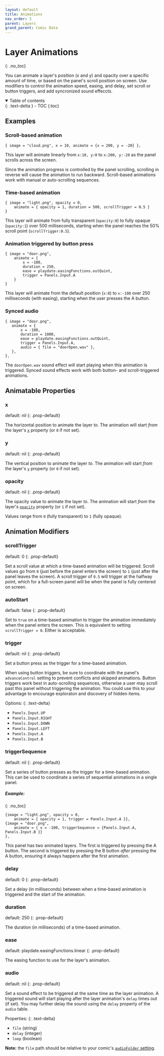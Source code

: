 ```yaml
---
layout: default
title: Animations
nav_order: 3
parent: Layers
grand_parent: Comic Data
---
```


# Layer Animations
{: .no_toc}

You can animate a layer's position (x and y) and opacity over a specific amount of time, or based on the panel's scroll position on screen. Use modifiers to control the animation speed, easing, and delay, set scroll or button triggers, and add syncronized sound effeccts.

<details open markdown="block">
  <summary>
    Table of contents
  </summary>
  {: .text-delta }
- TOC
{:toc}
</details>

## Examples

### Scroll-based animation

```
{ image = "cloud.png", x = 10, animate = {x = 200, y = -20} },
```

This layer will animate linearly from `x:10, y:0` to `x:200, y:-20` as the panel scrolls across the screen.

Since the animation progress is controlled by the panel scrolling, scrolling in reverse will cause the animation to run backward. Scroll-based animations work with manual or auto-scrolling sequences.

### Time-based animation

```
{ image = "light.png", opacity = 0,
    animate = { opacity = 1, duration = 500, scrollTrigger = 0.5 }
}
```

This layer will animate from fully transparent (`opacity:0`) to fully opaque (`opacity:1`) over 500 milliseconds, starting when the panel reaches the 50% scroll point (`scrollTrigger:0.5`).

### Animation triggered by button press

```
{ image = "door.png",
    animate = {
        x = -100,
        duration = 250,
        ease = playdate.easingFunctions.outQuint,
        trigger = Panels.Input.A
    }
}
```

This layer will animate from the default position (`x:0`) to `x:-100` over 250 milliseconds (with easing), starting when the user presses the A button.

### Synced audio

```
{ image = "door.png",
   animate = {
       x = -100,
       duration = 1000,
       ease = playdate.easingFunctions.outQuint,
       trigger = Panels.Input.A,
       audio = { file = "doorOpen.wav" },
   },
},
```

The `doorOpen.wav` sound effect will start playing when this animation is triggered. Synced sound effects work with both button- and scroll-triggered animations.

## Animatable Properties

### x

default: nil
{: .prop-default}

The horizontal position to animate the layer _to_. The animation will start _from_ the layer's [`x`]({{site.baseurl}}/docs/comic-data/layers#x) property (or `0` if not set).

### y

default: nil
{: .prop-default}

The vertical position to animate the layer _to_. The animation will start _from_ the layer's [`y`]({{site.baseurl}}/docs/comic-data/layers#y) property (or `0` if not set).

### opacity

default: nil
{: .prop-default}

The opacity value to animate the layer _to_. The animation will start _from_ the layer's [`opacity`]({{site.baseurl}}/docs/comic-data/layers#opacity) property (or `1` if not set).

Values range from `0` (fully transparent) to `1` (fully opaque).

## Animation Modifiers

### scrollTrigger

default: 0
{: .prop-default}

Set a scroll value at which a time-based animation will be triggered. Scroll values go from `0` (just before the panel enters the screen) to `1` (just after the panel leaves the screen). A scroll trigger of `0.5` will trigger at the halfway point, which for a full-screen panel will be when the panel is fully centered on screen.

### autoStart

default: false
{: .prop-default}

Set to `true` on a time-based animation to trigger the animation immediately when the panel enters the screen. This is equivalent to setting `scrollTrigger = 0`. Either is acceptable.

### trigger

default: nil
{: .prop-default}

Set a button press as the trigger for a time-based animation.

When using button triggers, be sure to coordinate with the panel's `advanceControl` setting to prevent conflicts and skipped animations. Button triggers work best in auto-scrolling sequences, otherwise a user may scroll past this panel without triggering the animation. You could use this to your advantage to encourage exploraton and discovery of hidden items.

Options:
{: .text-delta}

-   `Panels.Input.UP`
-   `Panels.Input.RIGHT`
-   `Panels.Input.DOWN`
-   `Panels.Input.LEFT`
-   `Panels.Input.A`
-   `Panels.Input.B`

### triggerSequence

default: nil
{: .prop-default}

Set a series of button presses as the trigger for a time-based animation. This can be used to coordinate a series of sequential animations in a single panel.

##### Example:

{: .no_toc}

```
{image = "light.png", opacity = 0,
    animate = { opacity = 1, trigger = Panels.Input.A }},
{image = "door.png",
    animate = { x = -100, triggerSequence = {Panels.Input.A, Panels.Input.B }}
},
```

This panel has two animated layers. The first is triggered by pressing the A button. The second is triggered by pressing the B button _after_ pressing the A button, ensuring it always happens after the first animation.

### delay

default: 0
{: .prop-default}

Set a delay (in milliseconds) between when a time-based animation is triggered and the start of the animation.

### duration

default: 250
{: .prop-default}

The duration (in milliseconds) of a time-based animation.

### ease

default: playdate.easingFunctions.linear
{: .prop-default}

The easing function to use for the layer's animation.

### audio

default: nil
{: .prop-default}

Set a sound effect to be triggered at the same time as the layer animation. A triggered sound will start playing after the layer animation's `delay` times out (if set). You may further delay the sound using the `delay` property of the `audio` table.

Properties:
{: .text-delta}

-   `file` (string)
-   `delay` (integer)
-   `loop` (boolean)

**Note:** the `file` path should be relative to your comic's [`audioFolder` setting]({{site.baseurl}}/docs/settings#audiofolder).
